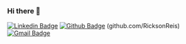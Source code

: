 ### Hi there 👋

[![Linkedin Badge](https://img.shields.io/badge/-LinkedIn-blue?style=flat-square&logo=Linkedin&logoColor=white&link=https://www.linkedin.com/in/rickson-reis-g9)](https://www.linkedin.com/in/rickson-reis-g9)
[![Github Badge](https://img.shields.io/badge/-Github-000?style=flat-square&logo=Github&logoColor=white&link=https://github.com/RicksonReis)](https://github.com/RicksonReis)
(github.com/RicksonReis)
[![Gmail Badge](https://img.shields.io/badge/-Gmail-c14438?style=flat-square&logo=Gmail&logoColor=white&link=mailto:cyberickson@gmail.com)](mailto:cyberickson@gmail.com)

